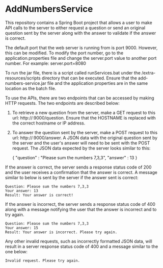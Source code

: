 # AddNumbersService
This repository contains a Spring Boot project that allows a user to make API calls to the server to either request a question or send an original question sent by the server along with the answer to validate if the answer is correct. 

The default port that the web server is running from is port 9000. However, this can be modified. To modify the port number, go to the application.properties file and change the server.port value to another port number. For example: server.port=8080

To run the jar file, there is a script called runServices.bat under the /extra-resources/scripts directory that can be executed. Ensure that the add-numbers-service.jar file and the application properties are in the same location as the batch file.

To use the APIs, there are two endpoints that can be accessed by making HTTP requests. The two endpoints are described below:

1. To retrieve a new question from the server, make a GET request to this url: http://<HOSTNAME>:9000/question. Ensure that the HOSTNAME is replaced with the correct hostname or IP address. 
  
2. To answer the question sent by the server, make a POST request to this url: http://<HOSTNAME>:9000/answer. A JSON data with the original question sent by the server and the user's answer will need to be sent with the POST request. The JSON data expected by the server looks similar to this: 
	
	{ "question" : "Please sum the numbers 7,3,3", "answer" : 13 }
	
If the answer is correct, the server sends a response status code of 200 and the user receives a confirmation that the answer is correct. A message similar to below is sent by the server if the answer sent is correct:

	Question: Please sum the numbers 7,3,3
	Your answer: 13
	Result: Your answer is correct!
	
If the answer is incorrect, the server sends a response status code of 400 along with a message notifying the user that the answer is incorrect and to try again.

	Question: Please sum the numbers 7,3,3
	Your answer: 15
	Result: Your answer is incorrect. Please try again.
	
Any other invalid requests, such as incorrectly formatted JSON data, will result in a server response status code of 400 and a message similar to the one below:

	Invalid request. Please try again.
  
